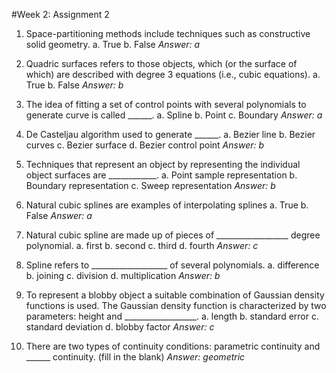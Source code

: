 #Week 2: Assignment 2

1. Space-partitioning methods include techniques such as constructive solid geometry.
	a. True
	b. False
*Answer: a*

2. Quadric surfaces refers to those objects, which (or the surface of which) are described with degree 3 equations (i.e., cubic equations).
	a. True
	b. False
*Answer: b*

3. The idea of fitting a set of control points with several polynomials to generate curve is called ______.
	a. Spline
	b. Point
	c. Boundary
*Answer: a*

4. De Casteljau algorithm used to generate ______.
	a. Bezier line
	b. Bezier curves
	c. Bezier surface
	d. Bezier control point
*Answer: b*

5. Techniques that represent an object by representing the individual object surfaces are ____________.
	a. Point sample representation
	b. Boundary representation
	c. Sweep representation
*Answer: b*

6. Natural cubic splines are examples of interpolating splines
	a. True
	b. False
*Answer: a*

7. Natural cubic spline are made up of pieces of __________________ degree polynomial.
	a. first
	b. second
	c. third
	d. fourth
*Answer: c*

8. Spline refers to ___________________ of several polynomials.
	a. difference
	b. joining
	c. division
	d. multiplication
*Answer: b*

9. To represent a blobby object a suitable combination of Gaussian density functions is used. The Gaussian density function is characterized by two parameters: height and __________________.
	a. length
	b. standard error
	c. standard deviation
	d. blobby factor
*Answer: c*

10. There are two types of continuity conditions: parametric continuity and ______ continuity. (fill in the blank) 
*Answer: geometric*

